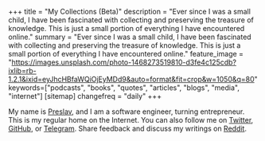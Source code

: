 +++
title =  "My Collections (Beta)"
description = "Ever since I was a small child, I have been fascinated with collecting and preserving the treasure of knowledge. This is just a small portion of everything I have encountered online."
summary = "Ever since I was a small child, I have been fascinated with collecting and preserving the treasure of knowledge. This is just a small portion of everything I have encountered online."
feature_image = "https://images.unsplash.com/photo-1468273519810-d3fe4c125cdb?ixlib=rb-1.2.1&ixid=eyJhcHBfaWQiOjEyMDd9&auto=format&fit=crop&w=1050&q=80"
keywords=["podcasts", "books", "quotes", "articles", "blogs", "media", "internet"]
[sitemap]
    changefreq = "daily"
+++

My name is [Preslav](/about), and I am a software engineer, turning entrepreneur. This is my regular home on the Internet. You can also follow me on [Twitter](https://twitter.com/preslavrachev), [GitHub](https://github.com/preslavrachev), or [Telegram](https://t.me/preslavrachev). Share feedback and discuss my writings on [Reddit](https://www.reddit.com/r/preslav_me/).